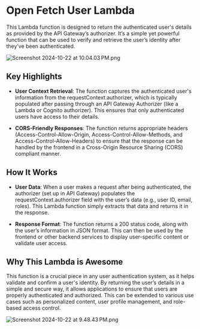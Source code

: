# Open Fetch User Lambda

This Lambda function is designed to return the authenticated user's details as provided by the API Gateway’s authorizer.
It’s a simple yet powerful function that can be used to verify and retrieve the user’s identity after they’ve been
authenticated.

![Screenshot 2024-10-22 at 10.04.03 PM.png](screenshots/apigateway/Screenshot%202024-10-22%20at%2010.04.03%E2%80%AFPM.png)

## Key Highlights

- **User Context Retrieval**:
  The function captures the authenticated user's information from the requestContext.authorizer, which is typically
  populated after passing through an API Gateway Authorizer (like a Lambda or Cognito authorizer). This ensures that
  only authenticated users have access to their details.

- **CORS-Friendly Responses**:
  The function returns appropriate headers (Access-Control-Allow-Origin, Access-Control-Allow-Methods, and
  Access-Control-Allow-Headers) to ensure that the response can be handled by the frontend in a Cross-Origin Resource
  Sharing (CORS) compliant manner.

## How It Works

- **User Data**:
  When a user makes a request after being authenticated, the authorizer (set up in API Gateway) populates the
  requestContext.authorizer field with the user’s data (e.g., user ID, email, roles). This Lambda function simply
  extracts that data and returns it in the response.

- **Response Format**:
  The function returns a 200 status code, along with the user’s information in JSON format. This can then be used by the
  frontend or other backend services to display user-specific content or validate user access.

## Why This Lambda is Awesome

This function is a crucial piece in any user authentication system, as it helps validate and confirm a user's identity.
By returning the user’s details in a simple and secure way, it allows applications to ensure that users are properly
authenticated and authorized. This can be extended to various use cases such as personalized content, user profile
management, and role-based access control.

![Screenshot 2024-10-22 at 9.48.43 PM.png](screenshots/lambda/Screenshot%202024-10-22%20at%209.48.43%E2%80%AFPM.png)



